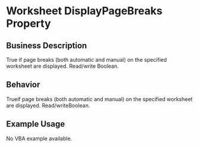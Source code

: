 # Worksheet DisplayPageBreaks Property

## Business Description
True if page breaks (both automatic and manual) on the specified worksheet are displayed. Read/write Boolean.

## Behavior
Trueif page breaks (both automatic and manual) on the specified worksheet are displayed. Read/writeBoolean.

## Example Usage
No VBA example available.